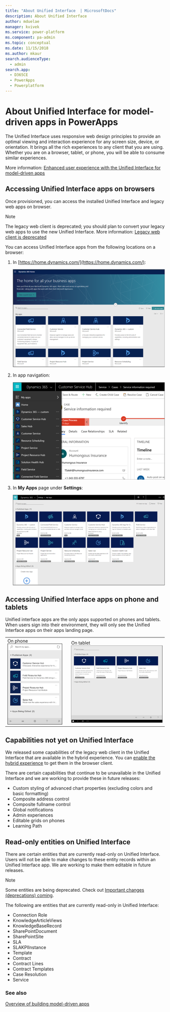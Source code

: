 ```yaml
---
title: "About Unified Interface  | MicrosoftDocs"
description: About Unified Interface
author: mduelae
manager: kvivek
ms.service: power-platform
ms.component: pa-admin
ms.topic: conceptual
ms.date: 11/15/2018
ms.author: mkaur
search.audienceType: 
  - admin
search.app: 
  - D365CE
  - PowerApps
  - Powerplatform
---
```

# About Unified Interface for model-driven apps in PowerApps 

The Unified Interface uses responsive web design principles to provide an optimal viewing and interaction experience for any screen size, device, or orientation. It brings all the rich experiences to any client that you are using. Whether you are on a browser, tablet, or phone, you will be able to consume similar experiences.

More information: [Enhanced user experience with the Unified Interface for model-driven apps](https://docs.microsoft.com/powerapps/user/unified-interface) 

## Accessing Unified Interface apps on browsers

Once provisioned, you can access the installed Unified Interface and legacy web apps on browser.

> [!NOTE]
> The legacy web client is deprecated; you should plan to convert your legacy web apps to use the new Unified Interface. More information: [Legacy web client is deprecated](https://docs.microsoft.com/dynamics365/get-started/whats-new/customer-engagement/important-changes-coming#legacy-web-client-is-deprecated)


You can access Unified Interface apps from the following locations on a browser: 

1. In [https://home.dynamics.com/](https://home.dynamics.com/):

   ![Dynamics 365 Home page](media/uci-home-dynamics.png "Dynamics 365 Home page")

2. In app navigation:

   ![In app navigation](media/uci-in-app-navigation.png "In app navigation")

3. In **My Apps** page under **Settings**:

   ![Unified Interface apps on My Apps page](media/uci-my-apps-page.png "Unified Interface apps on My Apps page")

## Accessing Unified Interface apps on phone and tablets
Unified interface apps are the only apps supported on phones and tablets. When users sign into their environment, they will only see the Unified Interface apps on their apps landing page. 

|  | |  |
|---------|---------|---------|
|On phone <br/>![Unified Interface phone app](media/uci-app-phone.png "Unified Interface phone app")     |    |On tablet <br/>![Unified Interface tablet app](media/uci-app-tablet.png "Unified Interface tablet app")    |

## Capabilities not yet on Unified Interface

We released some capabilities of the legacy web client in the Unified Interface that are available in the hybrid experience. You can [enable the hybrid experience](enable-hybrid-experience.md) to get them in the browser client.

There are certain capabilities that continue to be unavailable in the Unified Interface and we are working to provide these in future releases:

-	Custom styling of advanced chart properties (excluding colors and basic formatting)
-	Composite address control
- Composite fullname control
-	Global notifications
-	Admin experiences
-	Editable grids on phones
-	Learning Path

## Read-only entities on Unified Interface

There are certain entities that are currently read-only on Unified Interface. Users will not be able to make changes to these entity records within an Unified Interface app. We are working to make them editable in future releases.

> [!NOTE]
> Some entities are being deprecated. Check out [Important changes (deprecations) coming](https://docs.microsoft.com/dynamics365/get-started/whats-new/customer-engagement/important-changes-coming#contracts-contract-line-items-and-contract-templates-entities-are-deprecated).

The following are entities that are currently read-only in Unified Interface:

- Connection Role
- KnowledgeArticleViews
- KnowledgeBaseRecord
- SharePointDocument
- SharePointSite
- SLA
- SLAKPIInstance
- Template
- Contract
- Contract Lines
- Contract Templates
- Case Resolution
- Service

### See also
[Overview of building model-driven apps](https://docs.microsoft.com/powerapps/maker/model-driven-apps/model-driven-app-overview)
